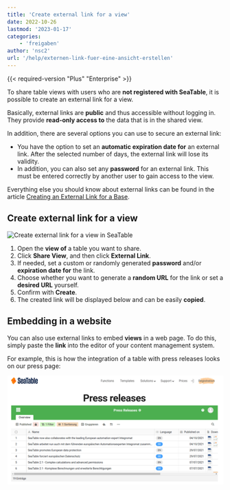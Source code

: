 ```yaml
---
title: 'Create external link for a view'
date: 2022-10-26
lastmod: '2023-01-17'
categories:
    - 'freigaben'
author: 'nsc2'
url: '/help/externen-link-fuer-eine-ansicht-erstellen'
---
```


{{< required-version "Plus" "Enterprise" >}}

To share table views with users who are **not registered with SeaTable**, it is possible to create an external link for a view.

Basically, external links are **public** and thus accessible without logging in. They provide **read-only access to** the data that is in the shared view.

In addition, there are several options you can use to secure an external link:

- You have the option to set an **automatic expiration date for** an external link. After the selected number of days, the external link will lose its validity.
- In addition, you can also set any **password** for an external link. This must be entered correctly by another user to gain access to the view.

Everything else you should know about external links can be found in the article [Creating an External Link for a Base](https://seatable.io/en/docs/freigabelinks/externer-link-erklaert/).

## Create external link for a view

![Create external link for a view in SeaTable](https://seatable.io/wp-content/uploads/2022/10/create-an-external-link-for-a-view-2.gif)

1. Open the **view of** a table you want to share.
2. Click **Share View**, and then click **External Link**.
3. If needed, set a custom or randomly generated **password** and/or **expiration date for** the link.
4. Choose whether you want to generate a **random URL** for the link or set a **desired URL** yourself.
5. Confirm with **Create**.
6. The created link will be displayed below and can be easily **copied**.

## Embedding in a website

You can also use external links to embed **views** in a web page. To do this, simply paste the **link** into the editor of your content management system.

For example, this is how the integration of a table with press releases looks on our press page:

![Embedding external views into a website.](images/image-1666823263581.png)
